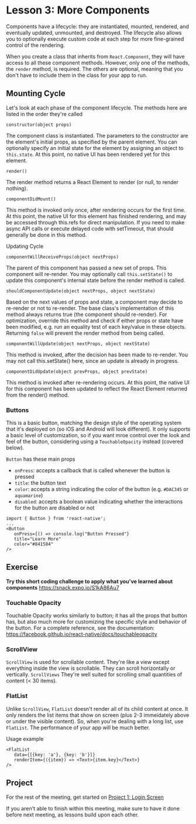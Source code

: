 # Lesson 3: More Components

Components have a lifecycle: they are instantiated, mounted, rendered, and eventually updated, unmounted, and destroyed. The lifecycle also allows you to optionally execute custom code at each step for more fine-grained control of the rendering. 

When you create a class that inherits from `React.Component`, they will have access to all these component methods. However, only one of the methods, the `render` method, is required. The others are optional, meaning that you don't have to include them in the class for your app to run.

## Mounting Cycle

Let's look at each phase of the component lifecycle. The methods here are listed in the order they're called

`constructor(object props)` 

The component class is instantiated. The parameters to the constructor are the element's initial props, as specified by the parent element. You can optionally specify an initial state for the element by assigning an object to `this.state`. At this point, no native UI has been rendered yet for this element.

`render()`

The render method returns a React Element to render (or null, to render nothing).

`componentDidMount()`

This method is invoked only once, after rendering occurs for the first time. At this point, the native UI for this element has finished rendering, and may be accessed through this.refs for direct manipulation. If you need to make async API calls or execute delayed code with setTimeout, that should generally be done in this method.

Updating Cycle

`componentWillReceiveProps(object nextProps)` 

The parent of this component has passed a new set of props. This component will re-render. You may optionally call `this.setState()` to update this component's internal state before the render method is called.

`shouldComponentUpdate(object nextProps, object nextState)` 

Based on the next values of props and state, a component may decide to re-render or not to re-render. The base class's implementation of this method always returns true (the component should re-render). For optimization, override this method and check if either props or state have been modified, e.g. run an equality test of each key/value in these objects. Returning `false` will prevent the render method from being called.

`componentWillUpdate(object nextProps, object nextState)`

This method is invoked, after the decision has been made to re-render. You may not call this.setState() here, since an update is already in progress.

`componentDidUpdate(object prevProps, object prevState)`

This method is invoked after re-rendering occurs. At this point, the native UI for this component has been updated to reflect the React Element returned from the render() method.

### Buttons
This is a basic button, matching the design style of the operating system that it's deployed on (so iOS and Android will look different). It only supports a basic level of customization, so if you want mroe control over the look and feel of the button, considering using a `TouchableOpacity` instead (covered below).

`Button` has these main props

-   `onPress`: accepts a callback that is called whenever the button is pressed
-   `title`: the button text
-   `color`: accepts a string indicating the color of the button (e.g. `#DAC345` or `aquamarine`)
-   `disabled`: accepts a boolean value indicating whether the interactions for the button are disabled or not

```
import { Button } from 'react-native';
...
<Button
   onPress={() => console.log("Button Pressed"}
   title="Learn More"
   color="#841584"
/>
```

## Exercise
**Try this short coding challenge to apply what you've learned about components**
https://snack.expo.io/S1kA86Au7

### Touchable Opacity
Touchable Opacity works similarly to button; it has all the props that button has, but also much more for customizing the specific style and behavior of the button. For a complete reference, see the documentation: https://facebook.github.io/react-native/docs/touchableopacity

### ScrollView
`ScrollView` is used for scrollable content. They're like a view except everything inside the view is scrollable. They can scroll horizontally or vertically. `ScrollViews` They're well suited for scrolling small quantities of content (< 30 items).

### FlatList
Unlike `ScrollView`, `FlatList` doesn't render all of its child content at once. It only renders the list items that show on screen (plus 2-3 immeidately above or under the visible content). So, when you're dealing with a long list, use `FlatList`. The performance of your app will be much better.

Usage example
```
<FlatList
   data={[{key: 'a'}, {key: 'b'}]}
   renderItem={({item}) => <Text>{item.key}</Text>}
/>
```

## Project
For the rest of the meeting, get started on [Project 1: Login Screen](https://github.com/applabsc/React-Native-Curriculum/blob/master/Project%201:%20Login%20Screen.md)

If you aren't able to finish within this meeting, make sure to have it done before next meeting, as lessons build upon each other.
